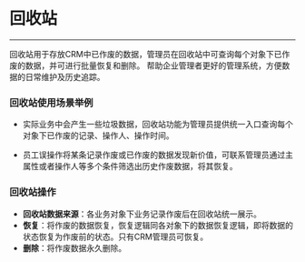 
# 回收站

---

回收站用于存放CRM中已作废的数据，管理员在回收站中可查询每个对象下已作废的数据，并可进行批量恢复和删除。
帮助企业管理者更好的管理系统，方便数据的日常维护及历史追踪。


### 回收站使用场景举例
- 实际业务中会产生一些垃圾数据，回收站功能为管理员提供统一入口查询每个对象下已作废的记录、操作人、操作时间。

- 员工误操作将某条记录作废或已作废的数据发现新价值，可联系管理员通过主属性或者操作人等多个条件筛选出历史作废数据，将其恢复。

### 回收站操作

- **回收站数据来源**：各业务对象下业务记录作废后在回收站统一展示。
- **恢复**：将作废的数据恢复，恢复逻辑同各对象下的数据恢复逻辑，即将数据的状态恢复为作废前的状态。只有CRM管理员可恢复。
- **删除**：将作废数据永久删除。


